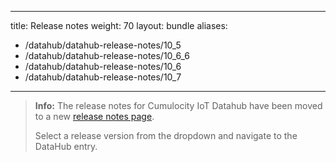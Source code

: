 ---
title: Release notes
weight: 70
layout: bundle
aliases:
  - /datahub/datahub-release-notes/10_5
  - /datahub/datahub-release-notes/10_6_6
  - /datahub/datahub-release-notes/10_6
  - /datahub/datahub-release-notes/10_7
 ---

>**Info:** The release notes for Cumulocity IoT Datahub have been moved to a new [release notes page](https://cumulocity.com/guides/release-notes). 
>
>Select a release version from the dropdown and navigate to the DataHub entry.